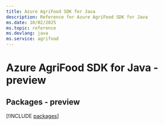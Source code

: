 ```yaml
---
title: Azure AgriFood SDK for Java
description: Reference for Azure AgriFood SDK for Java
ms.date: 10/02/2025
ms.topic: reference
ms.devlang: java
ms.service: agrifood
---
```

# Azure AgriFood SDK for Java - preview
## Packages - preview
[!INCLUDE [packages](agrifood-index.md)]